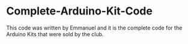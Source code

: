 # Complete-Arduino-Kit-Code
This code was written by Emmanuel and it is the complete code for the Arduino Kits that were sold by the club.
